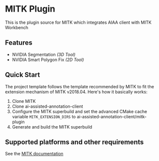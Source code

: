 # MITK Plugin
This is the plugin source for MITK which integrates AIAA client with MITK Workbench

## Features
 - NVIDIA Segmentation *(3D Tool)*
 - NVIDIA Smart Polygon Fix *(2D Tool)*

## Quick Start
The project template follows the template recommended by MITK to fit the extension mechanism of MITK v2018.04. 
Here's how it basically works:

1. Clone MITK
2. Clone ai-assisted-annotation-client
3. Configure the MITK superbuild and set the advanced CMake cache variable `MITK_EXTENSION_DIRS` to ai-assisted-annotation-client/mitk-plugin
4. Generate and build the MITK superbuild


## Supported platforms and other requirements
See the [MITK documentation](http://docs.mitk.org/2018.04/)
